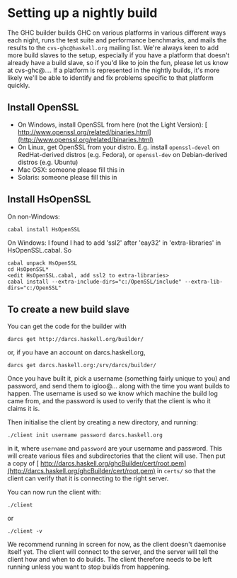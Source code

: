 # Setting up a nightly build


The GHC builder builds GHC on various platforms in various different ways each night, runs the test suite and performance benchmarks, and mails the results to the `cvs-ghc@haskell.org` mailing list.  We're always keen to add more build slaves to the setup, especially if you have a platform that doesn't already have a build slave, so if you'd like to join the fun, please let us know at cvs-ghc@….  If a platform is represented in the nightly builds, it's more likely we'll be able to identify and fix problems specific to that platform quickly.

## Install OpenSSL

- On Windows, install OpenSSL from here (not the Light Version): [ http://www.openssl.org/related/binaries.html](http://www.openssl.org/related/binaries.html)
- On Linux, get OpenSSL from your distro.  E.g. install `openssl-devel` on RedHat-derived distros (e.g. Fedora), or `openssl-dev` on Debian-derived distros (e.g. Ubuntu)
- Mac OSX: someone please fill this in
- Solaris: someone please fill this in

## Install HsOpenSSL


On non-Windows:

```wiki
cabal install HsOpenSSL
```


On Windows: I found I had to add 'ssl2' after 'eay32' in 'extra-libraries' in HsOpenSSL.cabal.  So

```wiki
cabal unpack HsOpenSSL
cd HsOpenSSL*
<edit HsOpenSSL.cabal, add ssl2 to extra-libraries>
cabal install --extra-include-dirs="c:/OpenSSL/include" --extra-lib-dirs="c:/OpenSSL"
```

## To create a new build slave


You can get the code for the builder with

```wiki
darcs get http://darcs.haskell.org/builder/
```


or, if you have an account on darcs.haskell.org,

```wiki
darcs get darcs.haskell.org:/srv/darcs/builder/
```


Once you have built it, pick a username (something fairly unique to you) and password, and send them to igloo@… along with the time you want builds to happen. The username is used so we know which machine the build log came from, and the password is used to verify that the client is who it claims it is.


Then initialise the client by creating a new directory, and running:

```wiki
./client init username password darcs.haskell.org
```


in it, where `username` and `password` are your username and password. This will create various files and subdirectories that the client will use. Then put a copy of [ http://darcs.haskell.org/ghcBuilder/cert/root.pem](http://darcs.haskell.org/ghcBuilder/cert/root.pem) in `certs/` so that the client can verify that it is connecting to the right server.


You can now run the client with:

```wiki
./client
```


or

```wiki
./client -v
```


We recommend running in screen for now, as the client doesn't daemonise itself yet. The client will connect to the server, and the server will tell the client how and when to do builds. The client therefore needs to be left running unless you want to stop builds from happening.
